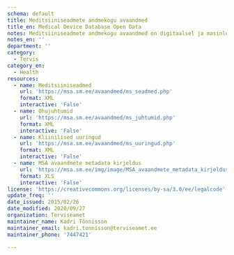 ```yaml
---
schema: default
title: Meditsiiniseadmete andmekogu avaandmed
title_en: Medical Device Database Open Data
notes: Meditsiiniseadmete andmekogu avaandmed on digitaalsel ja masinloetaval kujul kättesaadavad vastavalt Avaliku teabe seaduse § 28 lg1 p30 ja § 29 lg4. MSA komplekti kuuluvad järgmised andmekomplektid:Kliinilised uuringud, Ohujuhtumid, Meditsiiniseadmed (sh nende tootjad, levitajad ja professionaalsed kasutajad)
notes_en: ''
department: ''
category:
  - Tervis
category_en:
  - Health
resources:
  - name: Meditsiiniseadmed
    url: 'https://msa.sm.ee/avaandmed/ms_seadmed.php'
    format: XML
    interactive: 'False'
  - name: Ohujuhtumid
    url: 'https://msa.sm.ee/avaandmed/ms_juhtumid.php'
    format: XML
    interactive: 'False'
  - name: Kliinilised uuringud
    url: 'https://msa.sm.ee/avaandmed/ms_uuringud.php'
    format: XML
    interactive: 'False'
  - name: MSA avaandmete metadata kirjeldus
    url: 'https://msa.sm.ee/img/image/MSA_avaandmete_metadata_kirjeldus.xls'
    format: XLS
    interactive: 'False'
license: 'https://creativecommons.org/licenses/by-sa/3.0/ee/legalcode'
update_freq: ''
date_issued: 2015/02/26
date_modified: 2020/09/27
organization: Terviseamet
maintainer_name: Kadri Tõnnisson
maintainer_email: kadri.tonnisson@terviseamet.ee
maintainer_phone: '7447421'

---
```

